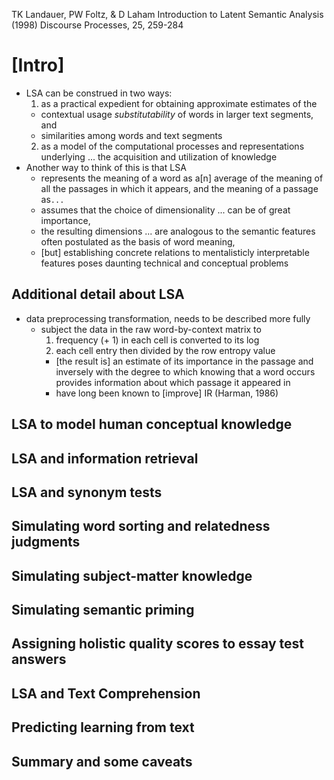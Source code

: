TK Landauer, PW Foltz, & D Laham
Introduction to Latent Semantic Analysis
(1998) Discourse Processes, 25, 259-284

# [Intro]

* LSA can be construed in two ways:
  1. as a practical expedient for obtaining approximate estimates of the
    * contextual usage _substitutability_ of words in larger text segments, and
    * similarities among words and text segments
  2. as a model of the computational processes and representations underlying
     ... the acquisition and utilization of knowledge
* Another way to think of this is that LSA
  * represents the meaning of a word as a[n] average of the meaning of all the
    passages in which it appears, and the meaning of a passage as`...`
  * assumes that the choice of dimensionality ... can be of great importance,
  * the resulting dimensions ... are analogous to the semantic features
    often postulated as the basis of word meaning,
  * [but] establishing concrete relations to mentalisticly interpretable
    features poses daunting technical and conceptual problems

## Additional detail about LSA

* data preprocessing transformation, needs to be described more fully
  * subject the data in the raw word-by-context matrix to
    1. frequency (+ 1) in each cell is converted to its log
    2. each cell entry then divided by the row entropy value
      * [the result is] an estimate of its importance in the passage and
        inversely with the degree to which knowing that a word occurs provides
        information about which passage it appeared in
      * have long been known to [improve] IR (Harman, 1986)

## LSA to model human conceptual knowledge

## LSA and information retrieval

## LSA and synonym tests

## Simulating word sorting and relatedness judgments

## Simulating subject-matter knowledge

## Simulating semantic priming

## Assigning holistic quality scores to essay test answers

## LSA and Text Comprehension

## Predicting learning from text

## Summary and some caveats

